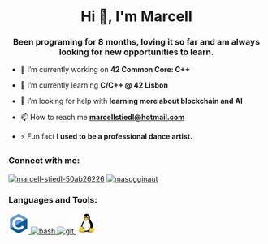 <h1 align="center">Hi 👋, I'm Marcell</h1>
<h3 align="center">Been programing for 8 months, loving it so far and am always looking for new opportunities to learn.</h3>

- 🔭 I’m currently working on **42 Common Core: C++**

- 🌱 I’m currently learning **C/C++ @ 42 Lisbon**

- 🤝 I’m looking for help with **learning more about blockchain and AI**

- 📫 How to reach me **marcellstiedl@hotmail.com**

- ⚡ Fun fact **I used to be a professional dance artist.**

<h3 align="left">Connect with me:</h3>
<p align="left">
<a href="https://linkedin.com/in/marcell-stiedl-50ab26226" target="blank"><img align="center" src="https://raw.githubusercontent.com/rahuldkjain/github-profile-readme-generator/master/src/images/icons/Social/linked-in-alt.svg" alt="marcell-stiedl-50ab26226" height="30" width="40" /></a>
<a href="https://instagram.com/masugginaut" target="blank"><img align="center" src="https://raw.githubusercontent.com/rahuldkjain/github-profile-readme-generator/master/src/images/icons/Social/instagram.svg" alt="masugginaut" height="30" width="40" /></a>
</p>

<h3 align="left">Languages and Tools:</h3>
<p align="left"> <a href="https://www.cprogramming.com/" target="_blank" rel="noreferrer"> <img src="https://raw.githubusercontent.com/devicons/devicon/master/icons/c/c-original.svg" alt="c" width="40" height="40"/> </a> <a href="https://www.gnu.org/software/bash/" target="_blank" rel="noreferrer"> <img src="https://www.vectorlogo.zone/logos/gnu_bash/gnu_bash-icon.svg" alt="bash" width="40" height="40"/> </a> <a href="https://git-scm.com/" target="_blank" rel="noreferrer"> <img src="https://www.vectorlogo.zone/logos/git-scm/git-scm-icon.svg" alt="git" width="40" height="40"/> </a> <a href="https://www.linux.org/" target="_blank" rel="noreferrer"> <img src="https://raw.githubusercontent.com/devicons/devicon/master/icons/linux/linux-original.svg" alt="linux" width="40" height="40"/> </a> </p>

